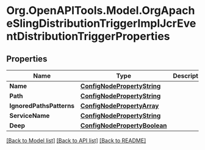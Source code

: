 # Org.OpenAPITools.Model.OrgApacheSlingDistributionTriggerImplJcrEventDistributionTriggerProperties
## Properties

Name | Type | Description | Notes
------------ | ------------- | ------------- | -------------
**Name** | [**ConfigNodePropertyString**](ConfigNodePropertyString.md) |  | [optional] 
**Path** | [**ConfigNodePropertyString**](ConfigNodePropertyString.md) |  | [optional] 
**IgnoredPathsPatterns** | [**ConfigNodePropertyArray**](ConfigNodePropertyArray.md) |  | [optional] 
**ServiceName** | [**ConfigNodePropertyString**](ConfigNodePropertyString.md) |  | [optional] 
**Deep** | [**ConfigNodePropertyBoolean**](ConfigNodePropertyBoolean.md) |  | [optional] 

[[Back to Model list]](../README.md#documentation-for-models) [[Back to API list]](../README.md#documentation-for-api-endpoints) [[Back to README]](../README.md)

